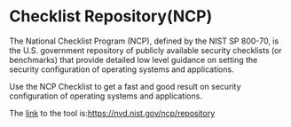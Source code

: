 
# Checklist Repository(NCP)

The National Checklist Program (NCP), defined by the NIST SP 800-70, is the U.S. government repository of publicly available security checklists (or benchmarks) that provide detailed low level guidance on setting the security configuration of operating systems and applications.


Use the NCP Checklist to get a fast and good result on security configuration of operating systems and applications. 

The [link](https://nvd.nist.gov/ncp/repository) to the tool is:https://nvd.nist.gov/ncp/repository
